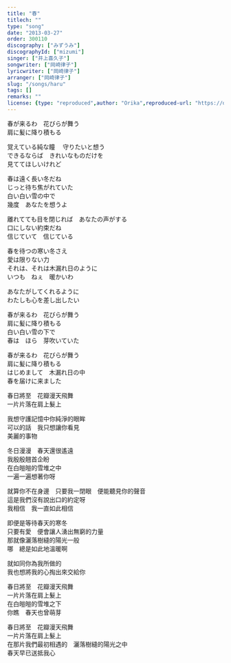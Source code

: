```yaml
---
title: "春"
titlech: ""
type: "song"
date: "2013-03-27"
order: 300110
discography: ["みずうみ"]
discographyId: ["mizumi"]
singer: ["井上喜久子"]
songwriter: ["岡崎律子"]
lyricwriter: ["岡崎律子"]
arranger: ["岡崎律子"]
slug: "/songs/haru"
tags: []
remarks: ""
license: {type: "reproduced",author: "Orika",reproduced-url: "https://orikamushi.netlify.app",reproduced-website: "織歌蟲"}
---
```


春が来るわ　花びらが舞う   
肩に髪に降り積もる   
  
覚えている純な瞳　 守りたいと想う   
できるならば　きれいなものだけを   
見ててほしいけれど   
  
春は遠く長い冬だね   
じっと待ち焦がれていた   
白い白い雪の中で   
幾度　あなたを想うよ   
  
離れてても目を閉じれば　あなたの声がする   
口にしない約束だね   
信じていて　信じている   
  
春を待つの寒い冬さえ   
愛は限りない力   
それは、それは木漏れ日のように   
いつも　ねぇ　暖かいわ   
  
あなたがしてくれるように   
わたしも心を差し出したい   
  
春が来るわ　花びらが舞う   
肩に髪に降り積もる   
白い白い雪の下で   
春は　ほら　芽吹いていた  
  
春が来るわ　花びらが舞う   
肩に髪に降り積もる   
はじめまして　木漏れ日の中   
春を届けに来ました   
  

<!-- 翻译 -->

春日將至　花瓣漫天飛舞  
一片片落在肩上髮上  
  
我想守護記憶中你純淨的眼眸  
可以的話　我只想讓你看見  
美麗的事物  
  
冬日漫漫　春天還很遙遠  
我殷殷翹首企盼  
在白皚皚的雪堆之中  
一遍一遍想著你呀  
  
就算你不在身邊　只要我一閉眼　便能聽見你的聲音  
這是我們沒有說出口的約定呀  
我相信　我一直如此相信  
  
即便是等待春天的寒冬  
只要有愛　便會讓人湧出無窮的力量  
那就像灑落樹縫的陽光一般  
哪　總是如此地溫暖啊  
  
就如同你為我所做的  
我也想將我的心掏出來交給你  
  
春日將至　花瓣漫天飛舞  
一片片落在肩上髮上  
在白皚皚的雪堆之下  
你瞧　春天也曾萌芽  
  
春日將至　花瓣漫天飛舞  
一片片落在肩上髮上  
在那片我們最初相遇的　灑落樹縫的陽光之中  
春天早已送抵我心
